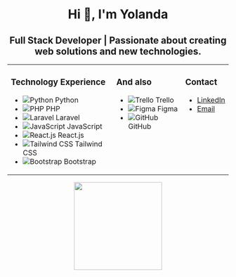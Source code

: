 
<h1 align="center">Hi 👋, I'm Yolanda</h1>
<h2 align="center">Full Stack Developer | Passionate about creating web solutions and new technologies.</h2>

<div align="center">
  <table>
    <tr>
      <td valign="top">
        <h3>Technology Experience</h3>
        <ul>
          <li>
            <img src="https://img.shields.io/badge/Python-3776AB?style=for-the-badge&logo=python&logoColor=white" alt="Python">
            Python
          </li>
          <li>
            <img src="https://img.shields.io/badge/PHP-777BB4?style=for-the-badge&logo=php&logoColor=white" alt="PHP">
            PHP
          </li>
          <li>
            <img src="https://img.shields.io/badge/Laravel-FF2D20?style=for-the-badge&logo=laravel&logoColor=white" alt="Laravel">
            Laravel
          </li>
          <li>
            <img src="https://img.shields.io/badge/JavaScript-F7DF1E?style=for-the-badge&logo=javascript&logoColor=black" alt="JavaScript">
            JavaScript
          </li>
          <li>
            <img src="https://img.shields.io/badge/React.js-61DAFB?style=for-the-badge&logo=react&logoColor=white" alt="React.js">
            React.js
          </li>
          <li>
            <img src="https://img.shields.io/badge/Tailwind_CSS-38B2AC?style=for-the-badge&logo=tailwind-css&logoColor=white" alt="Tailwind CSS">
            Tailwind CSS
          </li>
          <li>
            <img src="https://img.shields.io/badge/Bootstrap-563D7C?style=for-the-badge&logo=bootstrap&logoColor=white" alt="Bootstrap">
            Bootstrap
          </li>
        </ul>
      </td>
      <td valign="top">
        <h3>And also</h3>
        <ul>
          <li>
            <img src="https://img.shields.io/badge/Trello-0079BF?style=for-the-badge&logo=trello&logoColor=white" alt="Trello">
            Trello
          </li>
          <li>
            <img src="https://img.shields.io/badge/Figma-F24E1E?style=for-the-badge&logo=figma&logoColor=white" alt="Figma">
            Figma
          </li>
          <li>
            <img src="https://img.shields.io/badge/GitHub-181717?style=for-the-badge&logo=github&logoColor=white" alt="GitHub">
            GitHub
          </li>
        </ul>
      </td>
      <td valign="top">
        <h3>Contact</h3>
        <ul>
          <li>
            <a href="https://www.linkedin.com/in/yolandazahoneroalfaro/">LinkedIn</a>
          </li>
          <li>
            <a href="mailto:">Email</a>
          </li>
        </ul>
      </td>
    </tr>
  </table>
</div>

<div id="header" align="center">
    <img src="https://media3.giphy.com/media/v1.Y2lkPTc5MGI3NjExNDAwZWZjOTc5NDM2Y2E0NWM5Zjk5MmRhZjlhMjlhNTM0YTYwYmY2NyZlcD12MV9pbnRlcm5hbF9naWZzX2dpZklkJmN0PWc/wf5mC3pbEOl8jySCJe/giphy.gif" width="200" >
</div>


<!--
**alfaryolanda79/alfaryolanda79** is a ✨ _special_ ✨ repository because its `README.md` (this file) appears on your GitHub profile.

Here are some ideas to get you started:

- 🔭 I’m currently working on ...
- 🌱 I’m currently learning ...
- 👯 I’m looking to collaborate on ...
- 🤔 I’m looking for help with ...
- 💬 Ask me about ...
- 📫 How to reach me: ...
- 😄 Pronouns: ...
- ⚡ Fun fact: ...
-->
